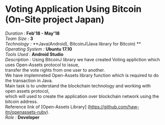 # Voting Application Using Bitcoin (On-Site project Japan)  
*Duration :* **Feb'18 - May'18**  
*Team Size :* **3**  
*Technology :* **Java(Android), BitcoinJ(Java library for Bitcoin) **  
*Operating System :* **Ubuntu 17.10**   
*Tools Used :* **Android Studio**  
*Description :* Using BitcoinJ library we have created Voting appliction which uses Open-Assets protocol to issue,   
transfer the vote rights from one user to another.   
We have implemneted Open-Assets library function which is required to do the transaction in Java.   
Main task is to understand the blockchain technology and working with open assets protocol,   
which will used to create the application over blockchain network using the bitcoin address.  
Reference link of [Open-Assets Library] (https://github.com/haw-itn/openassets-ruby).   
*Role :* **Developer**  
